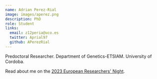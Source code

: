 ```yaml
---
name: Adrian Perez-Rial
image: images/aperez.png
description: PhD
role: Student
links:
  email: z12peria@uco.es
  twitter: Aprial97
  github: APerezRial
---
```


Predoctoral Researcher. Department of Genetics-ETSIAM. University of Cordoba.

Read about me on the [2023 European Researchers' Night](https://lanochedelosinvestigadores.fundaciondescubre.es/investigador/adrian-perez-rial/).  

